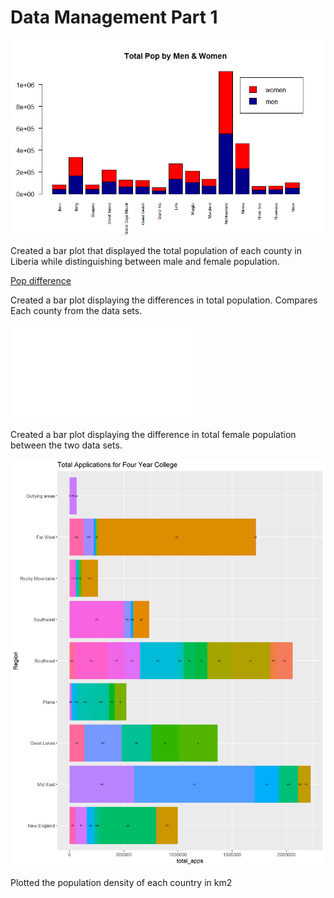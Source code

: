 # Data Management Part 1

![](population_gender.png)

Created a bar plot that displayed the total population of each county in Liberia while distinguishing between male and female population.

[Pop difference](population_total_dif.pdf)

Created a bar plot displaying the differences in total population. Compares Each county from the data sets.

![](female_pop.pdf)

Created a bar plot displaying the difference in total female population between the two data sets.

![](population_density.png)

Plotted the population density of each country in km2
